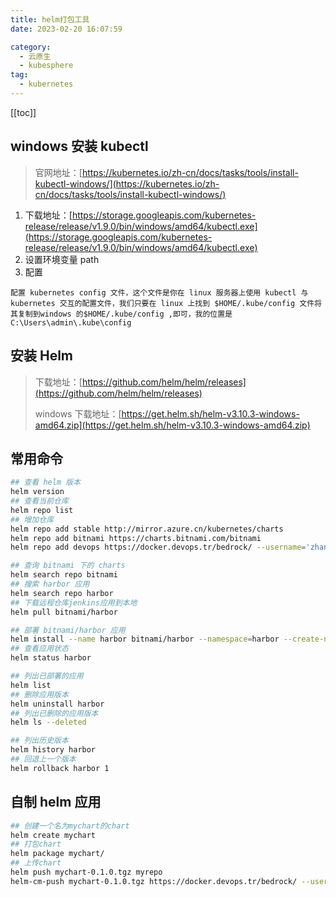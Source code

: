 ```yaml
---
title: helm打包工具
date: 2023-02-20 16:07:59

category: 
  - 云原生
  - kubesphere
tag: 
  - kubernetes
---
```


<!-- more -->

[[toc]]

## windows 安装 kubectl

> 官网地址：[https://kubernetes.io/zh-cn/docs/tasks/tools/install-kubectl-windows/](https://kubernetes.io/zh-cn/docs/tasks/tools/install-kubectl-windows/)

1. 下载地址：[https://storage.googleapis.com/kubernetes-release/release/v1.9.0/bin/windows/amd64/kubectl.exe](https://storage.googleapis.com/kubernetes-release/release/v1.9.0/bin/windows/amd64/kubectl.exe)
2. 设置环境变量 path
3. 配置

```text
配置 kubernetes config 文件，这个文件是你在 linux 服务器上使用 kubectl 与 kubernetes 交互的配置文件，我们只要在 linux 上找到 $HOME/.kube/config 文件将其复制到windows 的$HOME/.kube/config ,即可，我的位置是 C:\Users\admin\.kube\config
```

## 安装 Helm

> 下载地址：[https://github.com/helm/helm/releases](https://github.com/helm/helm/releases)
>
> windows 下载地址：[https://get.helm.sh/helm-v3.10.3-windows-amd64.zip](https://get.helm.sh/helm-v3.10.3-windows-amd64.zip)

## 常用命令

```bash
## 查看 helm 版本
helm version
## 查看当前仓库
helm repo list
## 增加仓库
helm repo add stable http://mirror.azure.cn/kubernetes/charts
helm repo add bitnami https://charts.bitnami.com/bitnami
helm repo add devops https://docker.devops.tr/bedrock/ --username='zhanghaijun' --password=12345

## 查询 bitnami 下的 charts
helm search repo bitnami
## 搜索 harbor 应用
helm search repo harbor
## 下载远程仓库jenkins应用到本地
helm pull bitnami/harbor

## 部署 bitnami/harbor 应用
helm install --name harbor bitnami/harbor --namespace=harbor --create-namespace
## 查看应用状态
helm status harbor

## 列出已部署的应用
helm list
## 删除应用版本
helm uninstall harbor
## 列出已删除的应用版本
helm ls --deleted

## 列出历史版本
helm history harbor
## 回退上一个版本
helm rollback harbor 1

```

## 自制 helm 应用

```bash
## 创建一个名为mychart的chart
helm create mychart
## 打包chart
helm package mychart/
## 上传chart
helm push mychart-0.1.0.tgz myrepo
helm-cm-push mychart-0.1.0.tgz https://docker.devops.tr/bedrock/ --username='zhanghaijun' --password=123456
```
